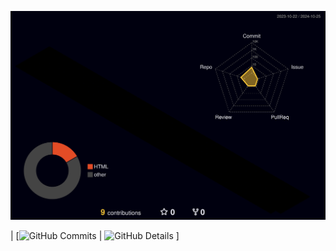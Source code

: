 ![Status](./profile-3d-contrib/profile-night-rainbow.svg)


| [![GitHub Commits](https://raw.githubusercontent.com/jeffolivera/jeffoliveras-profile/master/profile-summary-card-output/darcula/4-productive-time.svg) | ![GitHub Details](https://raw.githubusercontent.com/jeffolivera/jeffoliveras-profile/master/profile-summary-card-output/darcula/0-profile-details.svg) ]
